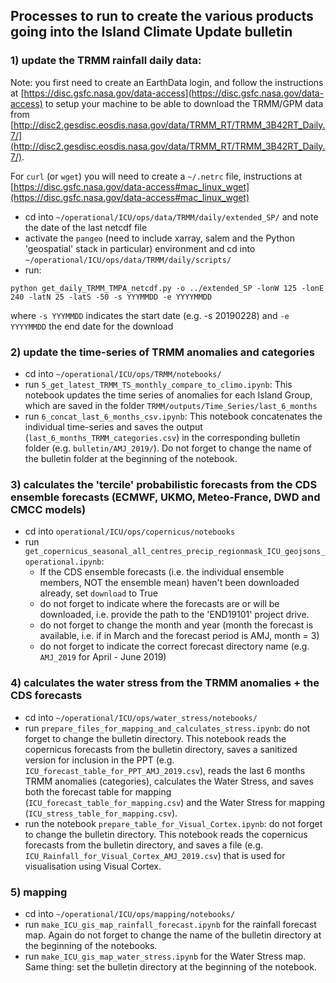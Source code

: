 ## Processes to run to create the various products going into the Island Climate Update bulletin


### 1) update the TRMM rainfall daily data:

Note: you first need to create an EarthData login, and follow the instructions at [https://disc.gsfc.nasa.gov/data-access](https://disc.gsfc.nasa.gov/data-access) to setup 
your machine to be able to download the TRMM/GPM data from [http://disc2.gesdisc.eosdis.nasa.gov/data/TRMM_RT/TRMM_3B42RT_Daily.7/](http://disc2.gesdisc.eosdis.nasa.gov/data/TRMM_RT/TRMM_3B42RT_Daily.7/).   

For `curl` (or `wget`) you will need to create a `~/.netrc` file, instructions at [https://disc.gsfc.nasa.gov/data-access#mac_linux_wget](https://disc.gsfc.nasa.gov/data-access#mac_linux_wget)

+ cd into `~/operational/ICU/ops/data/TRMM/daily/extended_SP/` and note the date of the last netcdf file
+ activate the `pangeo` (need to include xarray, salem and the Python 'geospatial' stack in particular) environment and cd into `~/operational/ICU/ops/data/TRMM/daily/scripts/`
+ run:
```
python get_daily_TRMM_TMPA_netcdf.py -o ../extended_SP -lonW 125 -lonE 240 -latN 25 -latS -50 -s YYYMMDD -e YYYYMMDD
```

where `-s YYYMMDD` indicates the start date (e.g. -s 20190228) and `-e YYYYMMDD` the end date for the download

### 2) update the time-series of TRMM anomalies and categories

+ cd into `~/operational/ICU/ops/TRMM/notebooks/`
+ run `5_get_latest_TRMM_TS_monthly_compare_to_climo.ipynb`: This notebook updates the time series of anomalies for each Island Group, which are saved in the folder `TRMM/outputs/Time_Series/last_6_months`
+ run `6_concat_last_6_months_csv.ipynb`: This notebook concatenates the individual time-series and saves the output (`last_6_months_TRMM_categories.csv`) in the corresponding bulletin folder (e.g. `bulletin/AMJ_2019/`). Do not forget to change the name of the bulletin folder at the beginning of the notebook.

### 3) calculates the 'tercile' probabilistic forecasts from the CDS ensemble forecasts (ECMWF, UKMO, Meteo-France, DWD and CMCC models)

+ cd into `operational/ICU/ops/copernicus/notebooks`
+ run `get_copernicus_seasonal_all_centres_precip_regionmask_ICU_geojsons_operational.ipynb`:
    + If the CDS ensemble forecasts (i.e. the individual ensemble members, NOT the ensemble mean) haven't been downloaded already, set `download` to True
    + do not forget to indicate where the forecasts are or will be downloaded, i.e. provide the path to the 'END19101' project drive.
    + do not forget to change the month and year (month the forecast is available, i.e. if in March and the forecast period is AMJ, month = 3)
    + do not forget to indicate the correct forecast directory name (e.g. `AMJ_2019` for April - June 2019)

### 4) calculates the water stress from the TRMM anomalies + the CDS forecasts

+ cd into `~/operational/ICU/ops/water_stress/notebooks/`
+ run `prepare_files_for_mapping_and_calculates_stress.ipynb`: do not forget to change the bulletin directory. This notebook reads the copernicus forecasts from the bulletin directory, saves a sanitized version for inclusion in the PPT (e.g. `ICU_forecast_table_for_PPT_AMJ_2019.csv`), reads the last 6 months TRMM anomalies (categories), calculates the Water Stress, and saves both the forecast table for mapping (`ICU_forecast_table_for_mapping.csv`) and the Water Stress for mapping (`ICU_stress_table_for_mapping.csv`).
+ run the notebook `prepare_table_for_Visual_Cortex.ipynb`: do not forget to change the bulletin directory. This notebook reads the copernicus forecasts from the bulletin directory, and saves a file (e.g. `ICU_Rainfall_for_Visual_Cortex_AMJ_2019.csv`) that is used for visualisation using Visual Cortex.

### 5) mapping

+ cd into `~/operational/ICU/ops/mapping/notebooks/`
+ run `make_ICU_gis_map_rainfall_forecast.ipynb` for the rainfall forecast map. Again do not forget to change the name of the bulletin directory at the beginning of the notebooks.
+ run `make_ICU_gis_map_water_stress.ipynb` for the Water Stress map. Same thing: set the bulletin directory at the beginning of the notebook.
